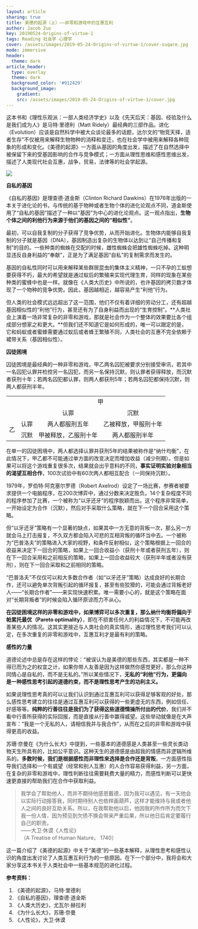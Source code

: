 ```yaml
---
layout: article
sharing: true
title: 美德的起源（上）——非零和游戏中的互惠互利
author: Jacob Zuo
key: 20190524-Origins-of-virtue-1
tags: Reading 社会学 心理学
cover: /assets/images/2019-05-24-Origins-of-virtue-1/cover-suqare.jpg
mode: immersive
header:
  theme: dark
article_header:
  type: overlay
  theme: dark
  background_color: '#912429'
  background_image: 
    gradient: 
    src: /assets/images/2019-05-24-Origins-of-virtue-1/cover.jpg
---
```


这本书和《理性乐观派：一部人类经济学史》以及《先天后天：基因、经验及什么是我们成为人》是马特·里德利（Matt Ridely）最经典的三部作品。进化（Evolution）应该是自然科学中被大众谈论最多的话题，达尔文的“物竞天择，适者生存”不仅被用来解释生物物种的消释和变迁，也在社会学中被用来解释各种现象的形成和变化。《美德的起源》一方面从基因的角度出发，描述了在自然选择中被保留下来的受基因影响的合作与竞争模式；一方面从理性思维和感性思维出发，描述了人类现代社会互惠，战争，贸易，法律等的社会学起源。

![]({{site.url}}/assets/images/2019-05-24-Origins-of-virtue-1/cover-clear.jpg)

<!--more-->

**自私的基因**

《自私的基因》是理查德·道金斯（Clinton Richard Dawkins）在1976年出版的一本关于进化论的书，与传统的基于物种或者生物个体的进化论观点不同，道金斯使用了“自私的基因”描述了一种以“基因”为中心的进化论观点。这一观点指出，**生物个体之间的利他行为来源于他们的基因之间的“相似性”**。

最初，可以自我复制的分子获得了竞争优势，从而开始进化。生物体内能够自我复制的分子就是基因（DNA），基因制造出复杂的生物体以达到让“自己传播和复制”的目的。一些种类的蜘蛛在交配的时候，雌性蜘蛛会把雄性蜘蛛吃掉。这种明显违反自身利益的“奉献”，正是为了满足基因“自私”的复制需求而发生的。

基因的自私性同时可以用来解释某些群居昆虫的集体主义精神，一只不孕的工蚁想要获得不朽，最大的希望就是通过蚁后的繁殖来实现代理生育，同样的现象在某些种类的蜜蜂中也是一样。就像在《人类大历史》中所说的，也许基因的拷贝数才体现了一个物种的竞争优势。因此，基因越相近，越容易产生“利他”行为。

但人类的社会模式远远超出了这一范围，他们不仅有着详细的劳动分工，还有超越基因相似性的“利他”行为，甚至还有为了自身利益而出现的“生育控制”。**人类社会上演着一场非常复杂的非零和游戏，那就是社会作为一个整体的效果要比各个组成部分想家之和更大。**但我们还不知道它是如何形成的，唯一可以跟定的是，它和蚂蚁或者蜜蜂需要通过蚁后或者蜂王繁殖不同，人类社会的互惠不完全依赖于裙带关系（基因相似性）。

**囚徒困境**

囚徒困境是最经典的一种非零和游戏，甲乙两名囚犯被要求分别接受审讯，若其中一名囚犯认罪并检控另一名囚犯，而另一名保持沉默，则认罪者获得释放，而沉默者获刑十年；若两名囚犯都认罪，则两人都获刑5年；若两名囚犯都保持沉默，则两人都获刑半年。

<table style="text-align:center;">
  <tbody>
  <tr>
    <td colspan="2" rowspan="2"></td>
    <td colspan="2">甲</td>
  </tr>
  <tr>
    <td>认罪</td>
    <td>沉默</td>
  </tr>
  <tr>
    <td rowspan="2">乙</td>
    <td>认罪</td>
    <td>两人都服刑五年</td>
    <td>乙被释放，甲服刑十年</td>
  </tr>
  <tr>
    <td>沉默</td>
    <td>甲被释放，乙服刑十年</td>
    <td>两人都服刑半年</td>
  </tr>
  </tbody>
</table>

在单一的囚徒困境中，两人都选择认罪并获刑5年的结果被称作是“纳什均衡”，在此情况下，甲乙都不可能通过单方面的改变决定而增加收益（减少刑期）。但是如果可以将这个游戏重复很多次，结果就会出乎意料的不同，**事实证明实验对象相当的渴望互相合作**，100次试验中有60次两人都相互配合（一同保持沉默）。

1979年，罗伯特·阿克塞尔罗德（Robert Axelrod）设定了一场比赛，参赛者被要求提供一个电脑程序，在200次博弈中，通过分数来决定胜负。14个复杂程度不同的程序参加了比赛，一个被称为“以牙还牙”的程序脱颖而出。这个程序非常简单，一开始设定为合作（沉默），然后对手采取什么策略，就在下一个回合采用这个策略。

但“以牙还牙”策略有一个显著的缺点，如果其中一方无意的背叛一次，那么另一方就会马上打击报复，不久双方都会陷入可悲的互相背叛的循环当中去。一个被称为“巴普洛夫”的策略进入大家的视野，和条件反射相似，这个策略根据上一回合的收益来决定下一回合的策略，如果上一回合收益小（获刑十年或者获刑五年），则在下一回合采用和之前相反的策略，如果上一回合收益较大（获刑半年或者没有获刑），则在下一回合采取和之前相同的策略。

“巴普洛夫”不仅仅可以和大多数合作者（如“以牙还牙”策略）达成良好的长期合作，还可以避免单次背叛引起的循环报复，甚至有些狡猾的，可能会通过背叛老好人——“长期合作者”——来实现快速积累。唯一需要小心的，就是这个策略在面对“长期背叛者”的时候会陷入循环原谅而力不从心。

**在囚徒困境这样的非零和游戏中，如果博弈可以多次重复，那么纳什均衡将偏向于帕累托最优（Pareto optimality）**，即在不损害任何人的利益情况下，不可能再改善某些人的情况。这其实更接近与人类社会的真实情形，通过理性思考我们可以认定，在多次重复的非零和游戏中，互惠互利才是最有利的策略。

**感性的力量**

道德论述中总是存在这样的悖论：“被误认为是美德的那些东西，其实都是一种不得已而为之的权宜之计，如果你带人友善是因为这样做然你感觉更好，那么你这种同情心是自私的，而不是无私的。”所以某些情况下，**无私的“利他”行为，更偏向是一种感性思考引起的道德约束，而不是理性思考产生的功利主义。**

如果说理性思考真的可以让我们认识到通过互惠互利可以获得足够客观的好处，那么感性思考建立的往往是通过互惠互利可以获得的一些更虚无的东西，例如信任、好感等等。**纯粹的行善往往是我们为了获得这些道德情操所付出的代价**，我们并不看中行善所获得的实际回报，而是直接从行善中赢得威望。这些举动就像是在大声宣布：“我是一个无私的人，请相信我并与我合作”，从而在之后的非零和游戏中获得更高的收益。

苏珊·奈曼在《为什么长大》中提到，一些基本的道德感是人类甚至一些灵长类动物天生所具有的，比如公平意识。这种天生的道德感是由超我的情感而非逻辑所维系的。**多数时候，我们是根据感性而非理性来选择是合作还是背叛**，一方面感性指导我们选择和一个有威望（经常和别人互惠）的人合作容易获得利益，另一方面，在复杂的非零和游戏中，理性判断往往需要耗费大量的精力，而感性判断可以更快速更直接的帮助我们在合作中获取利益。

> 我学会了帮助他人，而并不期待他感恩戴德，因为我可以遇见，有一天他会以实际行动报答我，同时期待别人也依样画葫芦，这样才能维持与我或者他人之间的良好互助关系。所以，在我帮助他以后，他因我的所作所为而欠下我一份人情，因为预见到欠债不换会带来严重后果，所以他日后肯定要履行自己的职责。  
> ——大卫·休谟《人性论》  
> （A Treatise of Human Nature， 1740）

这一篇介绍了《美德的起源》中关于“美德”的一些基本解释，从理性思考和感性认识的角度出发讨论了人类互惠互利行为的一些原因。在下一个部分中，我将会和大家分享这本书关于人类社会中一些基本规范的进化过程。

**参考资料：**

1. 《美德的起源》，马特·里德利  
2. 《自私的基因》，理查德·道金斯  
3. 《人类大历史》，尤瓦尔·赫拉利  
4. 《为什么长大》，苏珊·奈曼  
5. 《人性论》，大卫·休谟